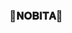 ### 🌷𝐍𝐎𝐁𝐈𝐓𝐀🌷

<!--
**itznobita/itznobita** is a ✨ _special_ ✨ repository because its `README.md` (this file) appears on your GitHub profile.



</p>

<h1 align="center"><b>⚡️𝐍𝐎𝐁𝐈𝐓𝐀 𝐒𝐏𝐀𝐌⚡️</b></h1>

<h4 align="center">⚡️𝐓𝐇𝐄 𝐏𝐎𝐖𝐄𝐑𝐅𝐔𝐋 𝐒𝐏𝐀𝐌𝐁𝐎𝐓𝐒⚡️</h4>

<p align="center"><a href="https://t.me/ll_YOURR_NOBITA_ll"><img src="https://files.catbox.moe/7qyorb.jpg" width="400"></a></p>


> ⭐️ Thanks to everyone for using THIS NOBITA SPAM BOT, That is the greatest pleasure we have !

<br>

- ⚠️ Do not forget to fork this repo. Else error can occur in deployment.

# ᴅᴇᴘʟᴏʏᴍᴇɴᴛ


<details>
<summary><b>ᴅᴇᴘʟᴏʏ ᴛᴏ ʜᴇʀᴏᴋᴜ</b></summary>
<br>

[![Deploy](https://www.herokucdn.com/deploy/button.svg)](https://dashboard.heroku.com/new?template=https://github.com/abhaysinghchauhan001/NOBITAxSPAMBOT)
  
</details>


<details>
<summary><b>ᴅᴇᴘʟᴏʏ ᴛᴏ ᴋᴏʏᴇʙ</b></summary>
<br>

[![Deploy to Koyeb](https://www.koyeb.com/static/images/deploy/button.svg)](https://app.koyeb.com/deploy?type=git&repository=&branch=name&name=thealtron)
  
</details>


# Rᴇǫᴜɪʀᴇᴍᴇɴᴛs

- `10 BOT-TOKENS`

- `OWNER-ID`


# ᴄᴏɴᴛᴀᴄᴛ ᴏᴡɴᴇʀ ✨
<a href="https://t.me/ll_YOURR_NOBITA_ll"><img src="https://img.shields.io/badge/𝚴 𝐎 𝐁 𝚰 𝐓 𝚲-red.svg?logo=Telegram"></a>
